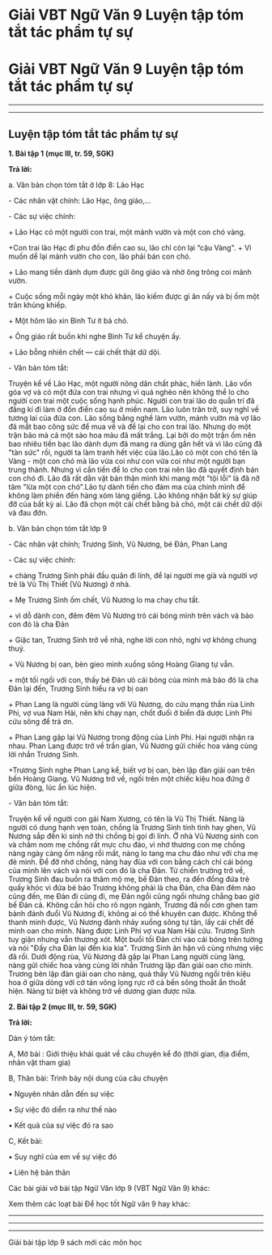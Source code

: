 # Giải VBT Ngữ Văn 9 Luyện tập tóm tắt tác phẩm tự sự

# Giải VBT Ngữ Văn 9 Luyện tập tóm tắt tác phẩm tự sự

* * *

* * *

## Luyện tập tóm tắt tác phẩm tự sự

**1\. Bài tập 1 (mục III, tr. 59, SGK)**

**Trả lời:**

a. Văn bản chọn tóm tắt ở lớp 8: Lão Hạc

\- Các nhân vật chính: Lão Hạc, ông giáo,...

\- Các sự việc chính:

\+ Lão Hạc có một người con trai, một mảnh vườn và một con chó vàng. 

+Con trai lão Hạc đi phu đồn điền cao su, lão chỉ còn lại “cậu Vàng". + Vì muốn dể lại mảnh vườn cho con, lão phải bán con chó. 

\+ Lão mang tiền dành dụm được gửi ông giáo và nhờ ông trông coi mảnh vườn. 

\+ Cuộc sống mỗi ngày một khó khăn, lão kiếm được gì ăn nấy và bị ốm một trân khủng khiếp. 

\+ Một hôm lão xin Binh Tư ít bả chó. 

\+ Ông giáo rất buồn khi nghe Binh Tư kể chuyện ấy. 

\+ Lão bỗng nhiên chết — cái chết thật dữ dội. 

\- Văn bản tóm tắt:

Truyện kể về Lão Hạc, một người nông dân chất phác, hiền lành. Lão vốn góa vợ và có một đứa con trai nhưng vì quá nghèo nên không thể lo cho người con trai một cuộc sống hạnh phúc. Người con trai lão do quẫn trí đã đăng kí đi làm ở đồn điền cao su ở miền nam. Lão luôn trăn trở, suy nghĩ về tương lai của đứa con. Lão sống bằng nghề làm vườn, mảnh vườn mà vợ lão đã mẫt bao công sức để mua về và để lại cho con trai lão. Nhưng do một trận bão mà cả một sào hoa màu đã mất trắng. Lại bởi do một trận ốm nên bao nhiêu tiền bạc lão dành dụm đã mang ra dùng gần hết và vì lão cũng đã "tàn sức" rồi, người ta làm tranh hết việc của lão.Lão có một con chó tên là Vàng - một con chó mà lão vừa coi như con vừa coi như một người bạn trung thành. Nhưng vì cần tiền để lo cho con trai nên lão đã quyết định bán con chó đi. Lão đã rất dằn vặt bản thân mình khi mang một "tội lỗi" là đã nỡ tâm "lừa một con chó".Lão tự dành tiền cho đám ma của chính mình để không làm phiền đến hàng xóm láng giềng. Lão không nhận bất kỳ sự giúp đỡ của bất kỳ ai. Lão đã chọn một cái chết bằng bả chó, một cái chết dữ dội và đau đớn.

b. Văn bản chọn tóm tắt lớp 9

\- Các nhân vật chính; Trương Sinh, Vũ Nương, bé Đản, Phan Lang

\- Các sự việc chính:

\+ chàng Trương Sinh phải đầu quân đi lính, để lại người mẹ già và người vợ trẻ là Vũ Thị Thiết (Vũ Nương) ở nhà. 

\+ Mẹ Trương Sinh ốm chết, Vũ Nương lo ma chay chu tất. 

\+ vì dỗ dành con, đêm đêm Vũ Nương trỏ cái bóng mình trên vách và bảo con đó là cha Đản

\+ Giặc tan, Trương Sinh trở về nhà, nghe lời con nhỏ, nghi vợ không chung thuỷ.

\+ Vũ Nương bị oan, bèn gieo mình xuống sông Hoàng Giang tự vẫn. 

\+ một tối ngồi với con, thấy bé Đản ưỏ cái bóng của mình mà bảo đó là cha Đản lại đến, Trương Sinh hiểu ra vợ bị oan

\+ Phan Lang là người cùng làng với Vũ Nương, do cứu mạng thần rùa Linh Phi, vợ vua Nam Hải, nên khi chạy nạn, chốt đuối ở biển đà dược Linh Phi cứu sông để trả ơn. 

\+ Phan Lang gặp lại Vũ Nương trong động của Linh Phi. Hai người nhận ra nhau. Phan Lang được trở về trần gian, Vũ Nương gửi chiếc hoa vàng cùng lời nhắn Trương Sinh. 

+Trương Sinh nghe Phan Lang kể, biết vợ bị oan, bèn lập đàn giải oan trên bến Hoàng Giang. Vũ Nương trở về, ngồi trên một chiếc kiệu hoa đứng ở giữa đòng, lúc ẩn lúc hiện.

\- Văn bản tóm tắt:

Truyện kể về người con gái Nam Xương, có tên là Vũ Thị Thiết. Nàng là người có dung hạnh vẹn toàn, chồng là Trương Sinh tính tình hay ghen, Vũ Nương sắp đến kì sinh nở thì chồng bị gọi đi lính. Ở nhà Vũ Nương sinh con và chăm nom mẹ chồng rất mực chu đáo, vì nhớ thương con mẹ chồng nàng ngày càng ốm nặng rồi mất, nàng lo tang ma chu đáo như với cha mẹ đẻ mình. Để đỡ nhớ chồng, nàng hay đùa với con bằng cách chỉ cái bóng của mình lên vách và nói với con đó là cha Đản. Từ chiến trường trở về, Trương Sinh đau buồn ra thăm mộ mẹ, bế Đản theo, ra đến đồng đứa trẻ quấy khóc vì đứa bé bảo Trương không phải là cha Đản, cha Đản đêm nào cũng đến, mẹ Đản đi cũng đi, mẹ Đản ngồi cũng ngồi nhưng chẳng bao giờ bế Đản cả. Không cần hỏi cho rõ ngọn ngành, Trương đã nổi cơn ghen tam bành đánh đuổi Vũ Nương đi, không ai có thể khuyên can được. Không thể thanh minh được, Vũ Nương đành nhảy xuống sông tự tận, lấy cái chết để minh oan cho mình. Nàng được Linh Phi vợ vua Nam Hải cứu. Trương Sinh tuy giận nhưng vẫn thương xót. Một buổi tối Đản chỉ vào cái bóng trên tường và nói "Đấy cha Đản lại đến kia kìa". Trương Sinh ân hận vô cùng nhưng việc đã rồi. Dưới động rùa, Vũ Nương đã gặp lại Phan Lang người cùng làng, nàng gửi chiếc hoa vàng cùng lời nhắn Trương lập đàn giải oan cho mình. Trương bèn lập đàn giải oan cho nàng, quả thấy Vũ Nương ngồi trên kiệu hoa ở giữa dòng với cờ tán võng lọng rực rỡ cả bến sông thoắt ẩn thoắt hiện. Nàng từ biệt và không trở về dương gian được nữa.

**2\. Bài tập 2 (mục III, tr. 59, SGK)**

**Trả lời:**

Dàn ý tóm tắt:

A, Mở bài : Giới thiệu khái quát về câu chuyện kể đó (thời gian, địa điểm, nhân vật tham gia)

B, Thân bài: Trình bày nội dung của câu chuyện

• Nguyên nhân dẫn đến sự việc

• Sự việc đó diễn ra như thế nào

• Kết quả của sự việc đó ra sao

C, Kết bài:

• Suy nghĩ của em về sự việc đó

• Liên hệ bản thân

Các bài giải vở bài tập Ngữ Văn lớp 9 (VBT Ngữ Văn 9) khác:

Xem thêm các loạt bài Để học tốt Ngữ văn 9 hay khác:

* * *

* * *

* * *

Giải bài tập lớp 9 sách mới các môn học
